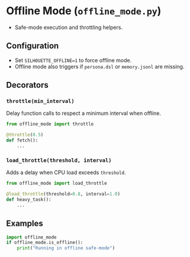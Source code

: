 # Offline Mode (`offline_mode.py`)

- Safe-mode execution and throttling helpers.

## Configuration
- Set `SILHOUETTE_OFFLINE=1` to force offline mode.
- Offline mode also triggers if `persona.dsl` or `memory.jsonl` are missing.

## Decorators
### `throttle(min_interval)`
Delay function calls to respect a minimum interval when offline.
```python
from offline_mode import throttle

@throttle(0.5)
def fetch():
    ...
```

### `load_throttle(threshold, interval)`
Adds a delay when CPU load exceeds `threshold`.
```python
from offline_mode import load_throttle

@load_throttle(threshold=0.8, interval=1.0)
def heavy_task():
    ...
```

## Examples
```python
import offline_mode
if offline_mode.is_offline():
    print("Running in offline safe-mode")
```
